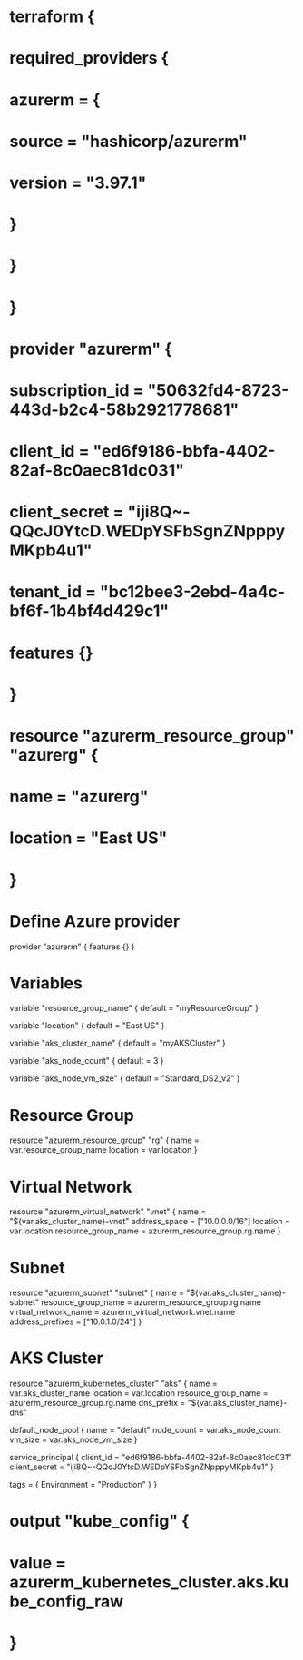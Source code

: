 # terraform {
#   required_providers {
#     azurerm = {
#       source = "hashicorp/azurerm"
#       version = "3.97.1"
#     }
#   }
# }

# provider "azurerm" {

# subscription_id = "50632fd4-8723-443d-b2c4-58b2921778681"
# client_id = "ed6f9186-bbfa-4402-82af-8c0aec81dc031"  
# client_secret = "iji8Q~-QQcJ0YtcD.WEDpYSFbSgnZNpppyMKpb4u1"
# tenant_id = "bc12bee3-2ebd-4a4c-bf6f-1b4bf4d429c1"
# features {}

# }
# resource "azurerm_resource_group" "azurerg" {
#   name = "azurerg"
#   location = "East US"
# }

# Define Azure provider
provider "azurerm" {
  features {}
}

# Variables
variable "resource_group_name" {
  default = "myResourceGroup"
}

variable "location" {
  default = "East US"
}

variable "aks_cluster_name" {
  default = "myAKSCluster"
}

variable "aks_node_count" {
  default = 3
}

variable "aks_node_vm_size" {
  default = "Standard_DS2_v2"
}

# Resource Group
resource "azurerm_resource_group" "rg" {
  name     = var.resource_group_name
  location = var.location
}

# Virtual Network
resource "azurerm_virtual_network" "vnet" {
  name                = "${var.aks_cluster_name}-vnet"
  address_space       = ["10.0.0.0/16"]
  location            = var.location
  resource_group_name = azurerm_resource_group.rg.name
}

# Subnet
resource "azurerm_subnet" "subnet" {
  name                 = "${var.aks_cluster_name}-subnet"
  resource_group_name  = azurerm_resource_group.rg.name
  virtual_network_name = azurerm_virtual_network.vnet.name
  address_prefixes     = ["10.0.1.0/24"]
}

# AKS Cluster
resource "azurerm_kubernetes_cluster" "aks" {
  name                = var.aks_cluster_name
  location            = var.location
  resource_group_name = azurerm_resource_group.rg.name
  dns_prefix          = "${var.aks_cluster_name}-dns"

  default_node_pool {
    name       = "default"
    node_count = var.aks_node_count
    vm_size    = var.aks_node_vm_size
  }


  service_principal {
    client_id     = "ed6f9186-bbfa-4402-82af-8c0aec81dc031"
    client_secret = "iji8Q~-QQcJ0YtcD.WEDpYSFbSgnZNpppyMKpb4u1"
  }

  tags = {
    Environment = "Production"
  }
}

# output "kube_config" {
#   value = azurerm_kubernetes_cluster.aks.kube_config_raw
# }

